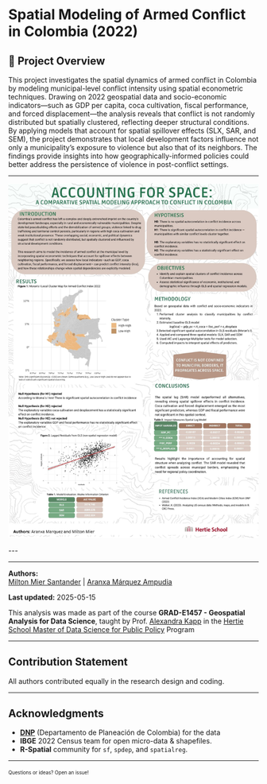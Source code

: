 # Spatial Modeling of Armed Conflict in Colombia (2022)

## 📍 Project Overview

This project investigates the spatial dynamics of armed conflict in Colombia by modeling municipal-level conflict intensity using spatial econometric techniques. Drawing on 2022 geospatial data and socio-economic indicators—such as GDP per capita, coca cultivation, fiscal performance, and forced displacement—the analysis reveals that conflict is not randomly distributed but spatially clustered, reflecting deeper structural conditions. By applying models that account for spatial spillover effects (SLX, SAR, and SEM), the project demonstrates that local development factors influence not only a municipality’s exposure to violence but also that of its neighbors. The findings provide insights into how geographically-informed policies could better address the persistence of violence in post-conflict settings.

---
<p align="center">
  <img src="poster.jpg" alt="Project Poster" width="600">
</p>
---

------------------------------------------------------------------------

**Authors:**\
[Milton Mier Santander](https://github.com/Milton0215) \| [Aranxa Márquez Ampudia](https://github.com/aranxaMarAm) 

**Last updated:** 2025-05-15

This analysis was made as part of the course **GRAD-E1457 - Geospatial Analysis for Data Science**, taught by Prof. [Alexandra Kapp](https://scholar.google.de/citations?user=Uq5J4p8AAAAJ) in the [Hertie School Master of Data Science for Public Policy](https://www.hertie-school.org/en/mds) Program

------------------------------------------------------------------------


## Contribution Statement

All authors contributed equally in the research design and coding.

------------------------------------------------------------------------

## Acknowledgments

-   **[DNP](https://www.dnp.gov.co/Prensa_/Noticias/Paginas/conozca-las-ciudades-departamentos-y-municipios-mas-modernos-del-pais-de-acuerdo-con-indice-del-dnp.aspx)** (Departamento de Planeación de Colombia) for the data
-   **IBGE** 2022 Census team for open micro-data & shapefiles.
-   **R-Spatial** community for `sf`, `spdep`, and `spatialreg`.

------------------------------------------------------------------------

<sub><sup>Questions or ideas? Open an issue!</sup></sub>

